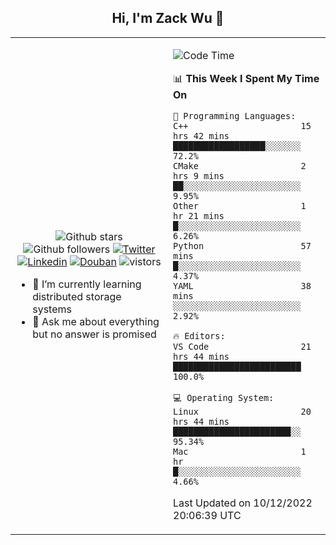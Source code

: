 <h2 align="center"> Hi, I'm Zack Wu 👋 </h2>

<table>
    <tr>
        <td valign="center" width="50%">
            <p align="center">
              <img src="https://img.shields.io/github/stars/izackwu?style=social" alt="Github stars" />
              <img src="https://img.shields.io/github/followers/izackwu?style=social" alt="Github followers" />
              <a href="https://twitter.com/_zackwu"><img src="https://img.shields.io/badge/@__zackwu-1DA1F2?style=flat&logo=Twitter&logoColor=white" alt="Twitter"/></a>
              <a href="https://www.linkedin.com/in/izackwu/?locale=en_US"><img src="https://img.shields.io/badge/@izackwu-0073b1?style=flat&logo=LinkedIn&logoColor=white" alt="Linkedin" /></a>
              <a href="https://www.douban.com/people/keith1"><img src="https://img.shields.io/badge/@keith1-007722?style=flat&logo=Douban&logoColor=white" alt="Douban" /></a>
              <img src="https://visitor-badge.glitch.me/badge?page_id=keithnull" alt="vistors" />
            </p>
            <ul>
                <li>🌱 I’m currently learning distributed storage systems</li>
                <li>💬 Ask me about everything but no answer is promised</li>
            </ul>
        </td>
       <td valign="top" width="50%">
    
<!--START_SECTION:waka-->
![Code Time](http://img.shields.io/badge/Code%20Time-2%2C190%20hrs%2030%20mins-blue)

📊 **This Week I Spent My Time On** 

```text
💬 Programming Languages: 
C++                      15 hrs 42 mins      ██████████████████░░░░░░░   72.2% 
CMake                    2 hrs 9 mins        ██░░░░░░░░░░░░░░░░░░░░░░░   9.95% 
Other                    1 hr 21 mins        █░░░░░░░░░░░░░░░░░░░░░░░░   6.26% 
Python                   57 mins             █░░░░░░░░░░░░░░░░░░░░░░░░   4.37% 
YAML                     38 mins             ░░░░░░░░░░░░░░░░░░░░░░░░░   2.92%

🔥 Editors: 
VS Code                  21 hrs 44 mins      █████████████████████████   100.0%

💻 Operating System: 
Linux                    20 hrs 44 mins      ███████████████████████░░   95.34% 
Mac                      1 hr                █░░░░░░░░░░░░░░░░░░░░░░░░   4.66%

```


 Last Updated on 10/12/2022 20:06:39 UTC
<!--END_SECTION:waka-->
</td></tr>
</table>


